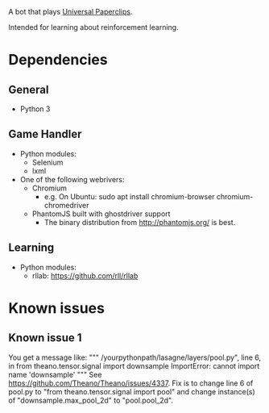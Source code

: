 A bot that plays [Universal Paperclips](http://decisionproblem.com/paperclips/index2.html).

Intended for learning about reinforcement learning.

# Dependencies

## General
- Python 3

## Game Handler
- Python modules:
	- Selenium
	- lxml
- One of the following webrivers:
	- Chromium
		- e.g. On Ubuntu: sudo apt install chromium-browser chromium-chromedriver
	- PhantomJS built with ghostdriver support
		- The binary distribution from http://phantomjs.org/ is best.

## Learning
- Python modules:
	- rllab: https://github.com/rll/rllab

# Known issues

## Known issue 1
You get a message like:
"""
/yourpythonpath/lasagne/layers/pool.py", line 6, in <module>
    from theano.tensor.signal import downsample
ImportError: cannot import name 'downsample'
"""
See https://github.com/Theano/Theano/issues/4337. Fix is to change line 6 of pool.py to 
	"from theano.tensor.signal import pool"
and change instance(s) of
	"downsample.max_pool_2d"
to
	"pool.pool_2d".
